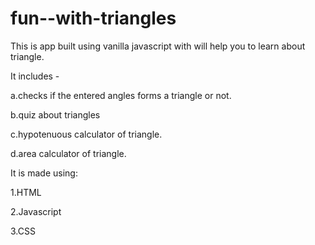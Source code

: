 # fun--with-triangles
This is app built using vanilla javascript with will help you to learn about triangle.

It includes -

a.checks if the entered angles forms a triangle or not. 

b.quiz about triangles

c.hypotenuous calculator of triangle.

d.area calculator of triangle.

It is made using:

1.HTML

2.Javascript

3.CSS


